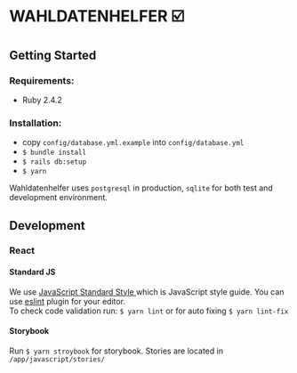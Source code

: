 # WAHLDATENHELFER :ballot_box_with_check:
## Getting Started
### Requirements:
- Ruby 2.4.2

### Installation:
- copy `config/database.yml.example` into `config/database.yml`
- `$ bundle install`
- `$ rails db:setup`
- `$ yarn`

Wahldatenhelfer uses `postgresql` in production, `sqlite` for both test and development environment.


## Development
### React
#### Standard JS
We use [JavaScript Standard Style ](https://standardjs.com/) which is JavaScript style guide. You can use [eslint](https://eslint.org/) plugin for your editor.  
To check code validation run: `$ yarn lint` or for auto fixing `$ yarn lint-fix`
#### Storybook
Run `$ yarn stroybook` for storybook. Stories are located in `/app/javascript/stories/`

